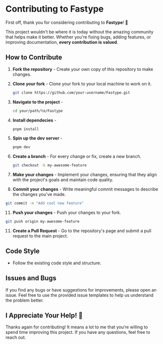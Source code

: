 # Contributing to Fastype

First off, thank you for considering contributing to **Fastype**! 🙌

This project wouldn't be where it is today without the amazing community that helps make it better. Whether you're fixing bugs, adding features, or improving documentation, **every contribution is valued**.

## How to Contribute

1. **Fork the repository** - Create your own copy of this repository to make changes.

3. **Clone your fork** - Clone your fork to your local machine to work on it.
   ```bash
   git clone https://github.com/your-username/Fastype.git
   ```
   
4. **Navigate to the project** -
   ```bash
   cd your/path/to/Fastype
   ```
   
5. **Install dependecies** -
    ```bash
   pnpm install
   ```
    
6. **Spin up the dev server** -
   ```bash
   pnpm dev
   ```

7. **Create a branch** - For every change or fix, create a new branch.
   ```bash
   git checkout -b my-awesome-feature
   ```
8. **Make your changes** - Implement your changes, ensuring that they align with the project's goals and maintain code quality.
   
10. **Commit your changes** - Write meaningful commit messages to describe the changes you've made.
   ```bash
   git commit -m "Add cool new feature"
   ```

11. **Push your changes** - Push your changes to your fork.
   ```bash
   git push origin my-awesome-feature
   ```

11. **Create a Pull Request** - Go to the repository's page and submit a pull request to the main project.

## Code Style

- Follow the existing code style and structure.

## Issues and Bugs

If you find any bugs or have suggestions for improvements, please open an issue. Feel free to use the provided issue templates to help us understand the problem better.

## I Appreciate Your Help! 🙏

Thanks again for contributing! It means a lot to me that you’re willing to spend time improving this project. If you have any questions, feel free to reach out.
